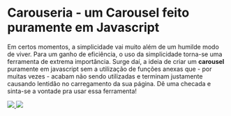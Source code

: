 <h1><b>Carouseria</b> - um Carousel feito puramente em Javascript</h1>
<p>
    Em certos momentos, a simplicidade vai muito além de um humilde modo de viver. Para um ganho de eficiência, o uso da simplicidade torna-se uma ferramenta de extrema importância. Surge daí, a ideia de criar um <b>carousel</b> puramente em javascript sem a utilização de funções anexas que - por muitas vezes - acabam não sendo utilizadas e terminam justamente causando lentidão no carregamento da sua página. Dê uma checada e sinta-se a vontade pra usar essa ferramenta!
</p>
<p>
    <a href="https://www.apache.org/licenses/LICENSE-2.0.html">
        <img src="https://img.shields.io/badge/License-Apache%20License%202.0-lightgrey.svg"/>
    </a>
    <a href="https://twitter.com/arrobarrella">
        <img src="https://img.shields.io/badge/Author-%40arrobarrella-blue.svg"/>
    </a>
</p>